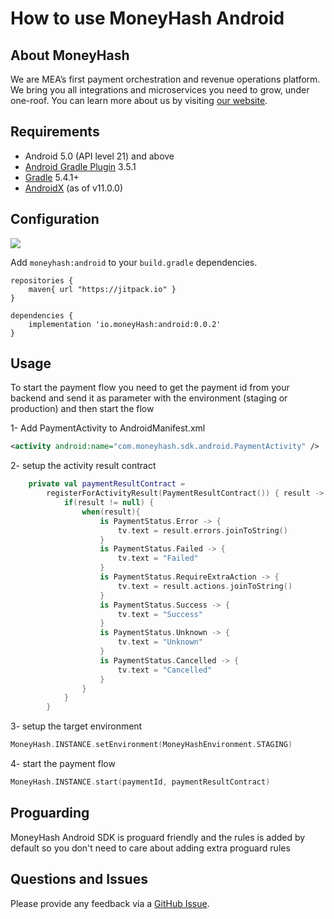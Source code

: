 # How to use MoneyHash Android

## About MoneyHash

We are MEA’s first payment orchestration and revenue operations platform. We bring you all integrations and microservices you need to grow, under one-roof.
You can learn more about us by visiting [our website](https://www.moneyhash.io/).

## Requirements

* Android 5.0 (API level 21) and above
* [Android Gradle Plugin](https://developer.android.com/studio/releases/gradle-plugin) 3.5.1
* [Gradle](https://gradle.org/releases/) 5.4.1+
* [AndroidX](https://developer.android.com/jetpack/androidx/) (as of v11.0.0)

## Configuration

[![](https://jitpack.io/v/io.moneyHash/Android.svg)](https://jitpack.io/#io.moneyHash/Android)

Add `moneyhash:android` to your `build.gradle` dependencies.

```
repositories {
    maven{ url "https://jitpack.io" }
}

dependencies {
    implementation 'io.moneyHash:android:0.0.2'
}
```

## Usage

To start the payment flow you need to get the payment id from your backend and send it as parameter with the environment (staging or production) and then start the flow

1- Add PaymentActivity to AndroidManifest.xml
```xml
<activity android:name="com.moneyhash.sdk.android.PaymentActivity" />
```

2- setup the activity result contract
```kotlin
    private val paymentResultContract =
        registerForActivityResult(PaymentResultContract()) { result ->
            if(result != null) {
                when(result){
                    is PaymentStatus.Error -> {
                        tv.text = result.errors.joinToString()
                    }
                    is PaymentStatus.Failed -> {
                        tv.text = "Failed"
                    }
                    is PaymentStatus.RequireExtraAction -> {
                        tv.text = result.actions.joinToString()
                    }
                    is PaymentStatus.Success -> {
                        tv.text = "Success"
                    }
                    is PaymentStatus.Unknown -> {
                        tv.text = "Unknown"
                    }
                    is PaymentStatus.Cancelled -> {
                        tv.text = "Cancelled"
                    }
                }
            }
        }
```

3- setup the target environment
```kotlin
MoneyHash.INSTANCE.setEnvironment(MoneyHashEnvironment.STAGING)
```

4- start the payment flow
```kotlin
MoneyHash.INSTANCE.start(paymentId, paymentResultContract)
```

## Proguarding

MoneyHash Android SDK is proguard friendly and the rules is added by default so you don't need to care about adding extra proguard rules 

## Questions and Issues

Please provide any feedback via a [GitHub Issue](https://github.com/MoneyHash/moneyhash-android-example/issues/new?template=bug_report.md).
